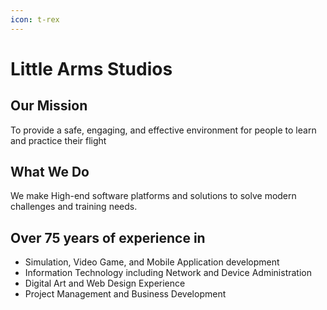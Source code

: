 ```yaml
---
icon: t-rex
---
```


# Little Arms Studios

## Our Mission

To provide a safe, engaging, and effective environment for people to learn and practice their flight

## What We Do

We make High-end software platforms and solutions to solve modern challenges and training needs.

## Over 75 years of experience in

* Simulation, Video Game, and Mobile Application development
* Information Technology including Network and Device Administration
* Digital Art and Web Design Experience
* Project Management and Business Development

<figure><img src="../.gitbook/assets/logo_toothy_v2.svg" alt=""><figcaption></figcaption></figure>
